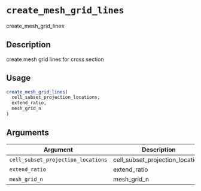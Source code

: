 # `create_mesh_grid_lines`

create_mesh_grid_lines


## Description

create mesh grid lines for cross section


## Usage

```r
create_mesh_grid_lines(
  cell_subset_projection_locations,
  extend_ratio,
  mesh_grid_n
)
```


## Arguments

Argument      |Description
------------- |----------------
`cell_subset_projection_locations`     |     cell_subset_projection_locations
`extend_ratio`     |     extend_ratio
`mesh_grid_n`     |     mesh_grid_n



